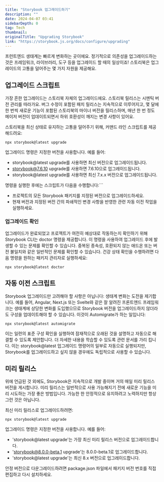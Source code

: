 ```yaml
---
title: "Storybook 업그레이드하기"
description: ""
date: 2024-04-07 03:41
sidebarDepth: 0
tag: Tech
thumbnail: 
originalTitle: "Upgrading Storybook"
link: "https://storybook.js.org/docs/configure/upgrading"
---
```



프런트엔드 생태계는 빠르게 변화하는 곳이에요. 정기적으로 의존성을 업그레이드하는 것은 프레임워크, 라이브러리, 도구 등을 업그레이드 할 때의 일상이죠! 스토리북은 업그레이드의 고통을 덜어주는 몇 가지 자원을 제공해요.

## 업그레이드 스크립트

가장 흔한 업그레이드는 스토리북 자체의 업그레이드에요. 스토리북 릴리스는 시멘틱 버전 관리를 따라가요. 버그 수정이 포함된 패치 릴리스는 지속적으로 이루어지고, 몇 달에 한 번씩 새로운 기능이 포함된 스토리북의 마이너 버전을 릴리스하며, 매년 한 번 정도 메이저 버전이 업데이트되면서 하위 호환성이 깨지는 변경 사항이 있어요.

스토리북을 최신 상태로 유지하는 고통을 덜어주기 위해, 커맨드 라인 스크립트를 제공해드려요:



```npm
npx storybook@latest upgrade
```

업그레이드 명령은 지정한 버전을 사용합니다. 예를 들어:

- storybook@latest upgrade를 사용하면 최신 버전으로 업그레이드됩니다.
- storybook@7.6.10 upgrade를 사용하면 7.6.10으로 업그레이드됩니다.
- storybook@latest upgrade를 사용하면 최신 7.x.x 버전으로 업그레이드됩니다.

명령을 실행한 후에는 스크립트가 다음을 수행합니다:```



- 프로젝트의 모든 Storybook 패키지를 지정된 버전으로 업그레이드하세요.
- 현재 버전과 지정된 버전 간의 파쇄적인 변경 사항을 반영한 관련 자동 이전 작업을 실행하세요.

### 업그레이드 확인

업그레이드가 완료되었고 프로젝트가 여전히 예상대로 작동하는지 확인하기 위해 Storybook CLI는 doctor 명령을 제공합니다. 이 명령을 사용하여 업그레이드 후에 발생할 수 있는 문제를 확인할 수 있습니다. 중복된 종속성, 호환되지 않는 애드온 또는 버전 불일치와 같은 일반적인 문제를 확인할 수 있습니다. 건강 상태 확인을 수행하려면 다음 명령을 원하는 패키지 관리자로 실행하세요:

```npm
npx storybook@latest doctor
```



## 자동 이전 스크립트

Storybook 업그레이드만 고려해야 할 사항은 아닙니다: 생태계 변화는 도전을 제기합니다. 예를 들어, Angular, Next.js 또는 Svelte와 같은 잘 알려진 프론트엔드 프레임워크는 생태계에 상당한 변화를 도입했으므로 Storybook 버전을 업그레이드하지 않더라도 구성을 업데이트해야 할 수 있습니다. 이것이 Automigrate가 하는 일입니다:

```npm
npx storybook@latest automigrate
```

이는 일련의 표준 구성 확인을 실행하여 잠재적으로 오래된 것을 설명하고 자동으로 해결할 수 있도록 제안합니다. 더 자세한 내용을 학습할 수 있도록 관련 문서를 가리 킵니다. 이는 storybook@latest 업그레이드 명령어의 일부로 자동으로 실행되지만, Storybook를 업그레이드하고 싶지 않을 경우에도 독립적으로 사용할 수 있습니다.



## 미리 릴리스

위에 언급된 것 외에도, Storybook은 지속적으로 개발 중이며 거의 매일 미리 릴리스 버전을 게시합니다. 미리 릴리스는 일반적으로 사용 가능해지기 전에 새로운 기능을 미리 시도하는 가장 좋은 방법입니다. 가능한 한 안정적으로 유지하려고 노력하지만 항상 그런 것은 아닙니다.

최신 미리 릴리스로 업그레이드하려면:

```npm
npx storybook@latest upgrade
```



업그레이드 명령은 지정한 버전을 사용합니다. 예를 들어:

- 'storybook@latest upgrade'는 가장 최신 미리 릴리스 버전으로 업그레이드합니다.
- 'storybook@8.0.0-beta.1 upgrade'는 8.0.0-beta.1로 업그레이드합니다.
- 'storybook@latest upgrade'는 최신 8.x 버전으로 업그레이드합니다.

안정 버전으로 다운그레이드하려면 package.json 파일에서 패키지 버전 번호를 직접 편집하고 다시 설치하세요.